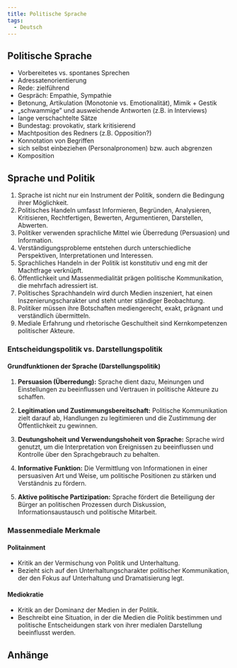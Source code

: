 ```yaml
---
title: Politische Sprache
tags:
  - Deutsch
---
```


## Politische Sprache

- Vorbereitetes vs. spontanes Sprechen
- Adressatenorientierung
- Rede: zielführend
- Gespräch: Empathie, Sympathie
- Betonung, Artikulation (Monotonie vs. Emotionalität), Mimik + Gestik
- „schwammige” und ausweichende Antworten (z.B. in Interviews)
- lange verschachtelte Sätze
- Bundestag: provokativ, stark kritisierend
- Machtposition des Redners (z.B. Opposition?)
- Konnotation von Begriffen
- sich selbst einbeziehen (Personalpronomen) bzw. auch abgrenzen
- Komposition

## Sprache und Politik

1. Sprache ist nicht nur ein Instrument der Politik, sondern die Bedingung ihrer Möglichkeit.
2. Politisches Handeln umfasst Informieren, Begründen, Analysieren, Kritisieren, Rechtfertigen, Bewerten, Argumentieren, Darstellen, Abwerten.
3. Politiker verwenden sprachliche Mittel wie Überredung (Persuasion) und Information.
4. Verständigungsprobleme entstehen durch unterschiedliche Perspektiven, Interpretationen und Interessen.
5. Sprachliches Handeln in der Politik ist konstitutiv und eng mit der Machtfrage verknüpft.
6. Öffentlichkeit und Massenmedialität prägen politische Kommunikation, die mehrfach adressiert ist.
7. Politisches Sprachhandeln wird durch Medien inszeniert, hat einen Inszenierungscharakter und steht unter ständiger Beobachtung.
8. Politiker müssen ihre Botschaften mediengerecht, exakt, prägnant und verständlich übermitteln.
9. Mediale Erfahrung und rhetorische Geschultheit sind Kernkompetenzen politischer Akteure.

### Entscheidungspolitik vs. Darstellungspolitik

#### Grundfunktionen der Sprache (Darstellungspolitik)

1. **Persuasion (Überredung):** Sprache dient dazu, Meinungen und Einstellungen zu beeinflussen und Vertrauen in politische Akteure zu schaffen.

2. **Legitimation und Zustimmungsbereitschaft:** Politische Kommunikation zielt darauf ab, Handlungen zu legitimieren und die Zustimmung der Öffentlichkeit zu gewinnen.

3. **Deutungshoheit und Verwendungshoheit von Sprache:** Sprache wird genutzt, um die Interpretation von Ereignissen zu beeinflussen und Kontrolle über den Sprachgebrauch zu behalten.

4. **Informative Funktion:** Die Vermittlung von Informationen in einer persuasiven Art und Weise, um politische Positionen zu stärken und Verständnis zu fördern.

5. **Aktive politische Partizipation:** Sprache fördert die Beteiligung der Bürger an politischen Prozessen durch Diskussion, Informationsaustausch und politische Mitarbeit.

### Massenmediale Merkmale

#### Politainment

- Kritik an der Vermischung von Politik und Unterhaltung.
- Bezieht sich auf den Unterhaltungscharakter politischer Kommunikation, der den Fokus auf Unterhaltung und Dramatisierung legt.

#### Mediokratie

- Kritik an der Dominanz der Medien in der Politik.
- Beschreibt eine Situation, in der die Medien die Politik bestimmen und politische Entscheidungen stark von ihrer medialen Darstellung beeinflusst werden.

## Anhänge